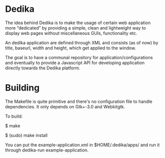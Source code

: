Dedika
======

The idea behind Dedika is to make the usage of certain web application more “dedicated” by providing a simple, clean and lightweight way to display web pages without miscellaneous GUIs, functionality etc.

An dedika application are defined through XML and consists (as of now) by title, baseurl, width and height, which get applied to the window.

The goal is to have a communal repository for application/configurations and eventually to provide a Javascript API for developing application directly towards the Dedika platform.

Building
========

The Makefile is quite primitive and there's no configuration file to handle dependencies. It only depends on Gtk+-3.0 and Webkitgtk.

To build:

$ make

$ (sudo) make install


You can put the example-application.xml in $HOME/.dedika/apps/ and run it through dedika-run example-application.
